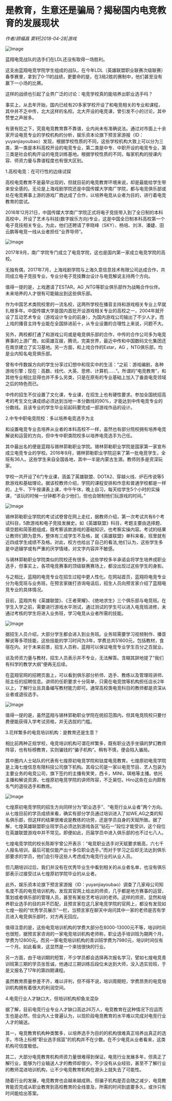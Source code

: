 # 是教育，生意还是骗局？揭秘国内电竞教育的发展现状

*作者/顾福昌 窦轩|2018-04-28|游戏*

![Image](http://static.ylzbl.com/uploads/ueditor/php/upload/image/20180429/1524967428795032.png)

蓝翔电竞战队的选手们在LDL还没有取得一场胜利。

这支由蓝翔电竞学院学生组成的战队，在今年LDL（英雄联盟职业联赛次级联赛）春季赛里，拿到了0-11的战绩，更要命的是，在3局2胜的赛制中，他们甚至没有赢下一小场的比赛。

这样的战绩也引起了业界广泛的讨论：电竞学校真的能培养出职业选手吗？

事实上，从去年开始，国内已经有20多家学校开设了和电竞相关的专业和课程，其中并不乏中传，北大这样的名校。北大开设的电竞课，曾引发不小的讨论，其中赞誉之声居多。

有褒有贬之下，究竟电竞教育靠不靠谱，业内尚未有准确说法。通过对市面上十余家开设电竞专业的学校机构的分析，娱乐资本论旗下预言家游报（ID：yuyanjiayoubao）发现，根据学校性质的不同，这些学校机构大致上可以分为三类，第一类是本科高校开设的电竞专业，第二类是中专、中职开设的电竞专业，第三类是社会机构开设的电竞训练基地。根据学校性质的不同，每家机构的授课内容、师资力量与靠谱程度也有很大区别。

1.高校电竞：在可行性的边缘试探

高校电竞教育不是最早出现的，但就目前的电竞教育环境来说，却是最能给学生带来安全感的。无论是上海戏剧学院还是中国传媒大学南广学院，都与电竞俱乐部或处在电竞赛事上游的游戏厂商达成了合作，以培养电竞从业者为目的，进行着电竞教育的尝试。

2016年12月21日，中国传媒大学南广学院正式将电子竞技带入到了全日制的本科高校中，开设了艺术与科技(数字娱乐方向)专业，这是中国全日制本科高校第一个电子竞技相关专业。为此，他们还聘请了李晓峰（SKY）、杨培、刘洋、潘婕、田云鹏等电竞一线从业者担任“业界导师”。

![Image](http://p9.pstatp.com/large/pgc-image/1524959865819becc793f89)

2017年9月，南广学院专门成立了电竞学院，这也是国内第一家成立电竞学院的高校。

无独有偶，2017年7月，上海戏剧学院与上海久意信息技术有限公司达成合作，共同成立电子竞技专业，专业分电子竞技舞台设计与电竞解说主持两个方向。

值得一提的是，上戏邀请了ESTAR，AG ,NTG等职业俱乐部作为战略合作伙伴。未来培养的人才很有可能输出到这些俱乐部。

作为中国艺术类院校里的一流名校，这两所学校在播音主持和游戏相关专业上早就扎根多年。中国传媒大学是国内首批开设游戏相关专业的高校之一，2004年就开设了互动艺术专业（游戏设计专业的前身），为国内游戏公司输出了不少人才。而上戏的播音主持专业能在全国排进前十，从专业设置的合理性上来说，问题不大。

另外，两校都打通了和游戏公司或是电竞俱乐部的合作，中传的合作公司多为电竞赛事的上游厂商，如英雄互娱，腾讯，完美世界，最近中传和中国数码文化集团还在南京建立了实习基地。另一方面，和上戏合作的Estar，AG ，NTG俱乐部，均是业内知名电竞俱乐部。

曾有中传数娱方向的学生分享过幻想中和现实中的生活：“之前：游戏编剧，各种游戏引擎；现在：高数、线代、大英、思修、计算机……”。所谓的“电竞教育”，和其他专业相比显得也并不多么另类，只是在原有的专业基础上加入了垂直电竞领域之后的特色而已。

中传的招生不仅设置了文化课，专业课，在招生上也有硬性要求。参加全国统招高考的考生文化课成绩必须达到当地一本分数线的90%，才能达到中传电竞专业的分数线。且该专业的学生毕业前起码要完成一部游戏作品的设计。

2.中专中职电竞院校：多以培养电竞选手为主

和设置电竞专业去培养从业者的本科高校不一样，虽然也有部分院校拥有培养电竞解说和运营的方向，但中专中职类院校多以培养电竞选手为己任。

其中最出名的便是蓝翔与锡林郭勒职业学院。锡林郭勒职业学院是国家第一家宣布成立电竞专业的学校。2016年9月，锡林郭勒职业学院迎来了第一批电竞学生，全班有36人。这些学生来自全国各地，其中一半是内蒙古生源。教师则多是资深玩家。

学校一共开设了6门专业课，涵盖了英雄联盟、DOTA2、穿越火线、炉石传说等5款游戏和基础理论。据该校教师介绍，学院的课程安排和作息和普通学校都是一样的，上午、下午按课表上课，中午午休，晚上自习，每天给学生5个小时的实操课，“该玩的时候一分钟都不会少他们，但也会限制他们玩游戏的时间。”

![Image](http://p9.pstatp.com/large/pgc-image/1524959866008c06df76414)

锡林郭勒职业学院的考试试卷曾在网上走红，据教师介绍，第一次考试共有6个考试科目，5款游戏和电子竞技发展史。如《英雄联盟》科目，考题主要由选择题、填空题和简答题组成，既考察该款游戏的基础知识，也考察实操内容。考试的结果让教师们颇为意外，整体有三成学生不及格，就《英雄联盟》单科来看，班里就有近四成学生成绩不及格。对此，校方也给出了自己的看法,他们认为，这些学生多是中途辍学或有严重的厌学情绪，对文字内容并不敏感。

与锡林郭勒职业学院类似的院校还有很多，这些学校多半承诺会将学生培养成职业选手，但事实上，各项电竞赛事的顶级联赛赛场上，都没出现过这些学生的身影。

与之相比，蓝翔的电竞专业在招生过程中更人性化。在网站首页，蓝翔将电竞专业分为电竞班与业务班，在预言家拨打咨询电话后，招生人员向预言家介绍了蓝翔电竞专业的具体情况。

目前，蓝翔共有《英雄联盟》、《王者荣耀》、《绝地求生》三个俱乐部与电竞班。在学生入学之前，需要进行游戏水平测试，通过测试的学生可以进入电竞班进修，未通过考核的学生将进入业务班，学习电竞从业者所需的技能。

![Image](http://p1.pstatp.com/large/pgc-image/1524959865775ef804c706b)

据招生人员介绍，大部分学生都会进入到业务班。业务班需要学习视频制作、播音解说等多项技能，这些技能的学习时间为3年，学费总共51600元，包括教材，食宿在内。对于未来前景，招生人员称，蓝翔可以保证电竞专业学生百分之百就业。

谈及师资力量与教材，招生人员表示并不专业，无法解答。含糊其辞地提了“我们有科学的教学大纲”便再无后续。

在蓝翔官网的招聘页面上，可以看到俱乐部分析师、选手、教练以及管理班讲师、班主任的招聘信息。讲师的任职要求十分简单，只需在电竞馆等机构担任店长2年以上，了解行业且具备编写教材能力即可。通常高校类电竞科目的教师都是资深从业者或退役选手。

![Image](http://p3.pstatp.com/large/pgc-image/1524959865735e2243f8242)

值得一提的是，虽然蓝翔与锡林郭勒职业学院在统招范围内，但其电竞院校只要付费便能获得入学考试资格，并无选拔的门槛。

3.花样繁多的电竞培训机构：是教育还是生意？

相比前两种正规学校，电竞培训机构可谓花样繁多，既有职业选手坐镇的梦幻教师阵容，也有标榜教育，实则骗钱的“骗子机构”。稍有不慎，便会陷入骗局。

其中圈内人士站队的代表有七煌原初电竞学院和钛度电竞教育。七煌原初电竞学院是上海七煌信息有限科技公司旗下机构。其母公司是一家以电竞节目、艺人包装为主要业务的电竞公司，旗下签约的主播有笑笑，西卡，MINI，琪格等主播。依托主播和解说资源，七煌原初电竞学院的讲师阵容，不乏昊恺，Hiro这些在业内颇有名气的退役选手和教练。

![Image](http://p1.pstatp.com/large/pgc-image/1524959866165f47583b588)

七煌原初电竞学院的招生方向同样分为“职业选手”、“电竞行业从业者”两个方向。从七煌目前的学员成绩来看，确实有部分学员通过培训进入了如WE,AG之类的知名俱乐部，但这样的结果很难说是教练的功劳，还是学员自身的天赋所致。据了解，七煌英雄联盟职业班学员必须达到游戏各区“钻石一”段位才能受训，这个段位在英雄联盟游戏中并不常见。即便如此，历届学员中进入俱乐部的也不过七八人。

七煌电竞学院的校长陈斯宇曾公开表示：“电竞职业选手对天赋要求极高，六七千人报名培训，最后可能仅能产出十多位职业选手。”而对于学习之后却无法达到俱乐部要求的学员，他们会引导这些人考虑成为电竞行业的从业人员。

但几期培训过后，我们并没有在优秀毕业生中看到相关的从业者名单，也没有俱乐部表示过接受过从七煌原初学院毕业的从业者。

此外，娱乐资本论旗下预言家游报（ID：yuyanjiayoubao）调查了几家母公司知名度不高的电竞培训机构，发现其官网上给出的师资，几乎都是地方赛事的运营，策划或者俱乐部的管理人员，甚至有某些艺考培训的老师。这样的师资，显然和培养职业选手的目的并不匹配，且预言家在这几家电竞学院的官网上，都没有发现如七煌一般的“优秀学员展示”一栏，当预言家在聊天中询问其中一家的老师是否有学员进入电竞俱乐部时，对方再无回应。

值得注意的是，这些电竞培训机构的学费大部分在8000-13000元不等，培训时间也很短，据预言家咨询的一家电竞培训机构老师称，职业选手培训班为期两个月，学费为12800元。而另一家电竞培训机构的青训班学费为7980元，培训时间仅有一个月。如此看来，这显然是一个来钱很快的行业。

另一方面，由于培训期的短暂，不少学员都会选择再次报名学习，譬如七煌电竞青训班第三期的学员张哲诚，他通过三期训练后段位未达到大师，没入选实验班，于是又报名了17年的第四期课程。

虽然教育质量参差不齐，难以评判，但不得不说，培训周期短，学费昂贵的电竞培训机构拥有着很大的利润空间。

4.电竞行业人才缺口大，但培训机构却鱼龙混杂

据了解，目前电竞行业专业人才缺口高达26万人，电竞教育在这种情况下应运而生也是必然，但业内人士普遍认为，以现阶段电竞教育的水平难以完成对电竞行业人才的输送。

其一，电竞教育机构种类繁多，以培养选手为目的的机构很难真正培养出真正的选手。市场上标榜“职业选手摇篮”的机构并不在少数。在不少电竞从业者看来，这类机构可信度极低。

其二，大部分电竞教育机构师资力量很难得到保证。电竞行业发展多年，但真正了解行业，能够为行业输送人才的教师却很少。不少没有从业经验，甚至不了解行业的教师混进培训机构，让不少电竞教育机构在源头上就失去了可能性。

随着行业的发展，电竞教育也会越来越成熟，但骗子机构是否会随之减少，电竞教育能否完成从职业教育到高校教育的全线普及，所需的时间到底要多久，或许只有时间能给出答案。

